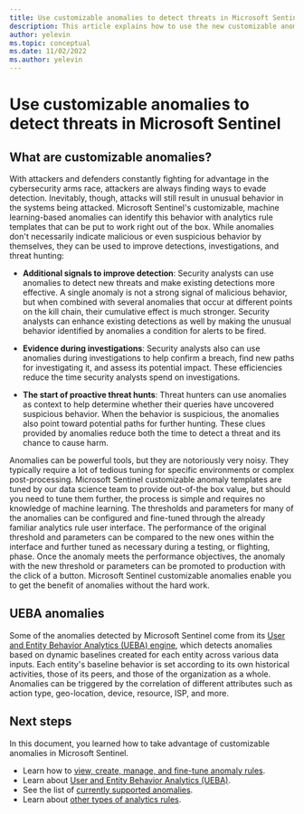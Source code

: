```yaml
---
title: Use customizable anomalies to detect threats in Microsoft Sentinel | Microsoft Docs
description: This article explains how to use the new customizable anomaly detection capabilities in Microsoft Sentinel.
author: yelevin
ms.topic: conceptual
ms.date: 11/02/2022
ms.author: yelevin
---
```


# Use customizable anomalies to detect threats in Microsoft Sentinel

## What are customizable anomalies?

With attackers and defenders constantly fighting for advantage in the cybersecurity arms race, attackers are always finding ways to evade detection. Inevitably, though, attacks will still result in unusual behavior in the systems being attacked. Microsoft Sentinel's customizable, machine learning-based anomalies can identify this behavior with analytics rule templates that can be put to work right out of the box. While anomalies don't necessarily indicate malicious or even suspicious behavior by themselves, they can be used to improve detections, investigations, and threat hunting:

- **Additional signals to improve detection**: Security analysts can use anomalies to detect new threats and make existing detections more effective. A single anomaly is not a strong signal of malicious behavior, but when combined with several anomalies that occur at different points on the kill chain, their cumulative effect is much stronger. Security analysts can enhance existing detections as well by making the unusual behavior identified by anomalies a condition for alerts to be fired.

- **Evidence during investigations**: Security analysts also can use anomalies during investigations to help confirm a breach, find new paths for investigating it, and assess its potential impact. These efficiencies reduce the time security analysts spend on investigations.

- **The start of proactive threat hunts**: Threat hunters can use anomalies as context to help determine whether their queries have uncovered suspicious behavior. When the behavior is suspicious, the anomalies also point toward potential paths for further hunting. These clues provided by anomalies reduce both the time to detect a threat and its chance to cause harm.

Anomalies can be powerful tools, but they are notoriously very noisy. They typically require a lot of tedious tuning for specific environments or complex post-processing. Microsoft Sentinel customizable anomaly templates are tuned by our data science team to provide out-of-the box value, but should you need to tune them further, the process is simple and requires no knowledge of machine learning. The thresholds and parameters for many of the anomalies can be configured and fine-tuned through the already familiar analytics rule user interface. The performance of the original threshold and parameters can be compared to the new ones within the interface and further tuned as necessary during a testing, or flighting, phase. Once the anomaly meets the performance objectives, the anomaly with the new threshold or parameters can be promoted to production with the click of a button. Microsoft Sentinel customizable anomalies enable you to get the benefit of anomalies without the hard work.

## UEBA anomalies

Some of the anomalies detected by Microsoft Sentinel come from its [User and Entity Behavior Analytics (UEBA) engine](identify-threats-with-entity-behavior-analytics.md), which detects anomalies based on dynamic baselines created for each entity across various data inputs. Each entity's baseline behavior is set according to its own historical activities, those of its peers, and those of the organization as a whole. Anomalies can be triggered by the correlation of different attributes such as action type, geo-location, device, resource, ISP, and more.

## Next steps

In this document, you learned how to take advantage of customizable anomalies in Microsoft Sentinel.

- Learn how to [view, create, manage, and fine-tune anomaly rules](work-with-anomaly-rules.md).
- Learn about [User and Entity Behavior Analytics (UEBA)](identify-threats-with-entity-behavior-analytics.md).
- See the list of [currently supported anomalies](anomalies-reference.md).
- Learn about [other types of analytics rules](detect-threats-built-in.md).
